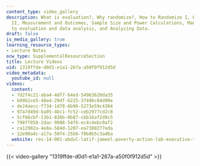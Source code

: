 ```yaml
---
content_type: video_gallery
description: What is evaluation?, Why randomize?, How to Randomize I, How to Randomize
  II, Measurement and Outcomes, Sample Size and Power Calculations, Managing threats
  to evaluation and data analysis, and Analyzing Data.
draft: false
is_media_gallery: true
learning_resource_types:
- Lecture Notes
ocw_type: SupplementalResourceSection
title: Lecture Videos
uid: 1319ffde-d0d1-e1a1-267a-a50f0f912d5d
video_metadata:
  youtube_id: null
videos:
  content:
  - 7d2f4c21-aba4-4df7-64ed-54963620da35
  - b99b2ce5-48e4-29df-6225-37496c84d99e
  - de24aecc-f734-1d78-6b96-5273e59c4304
  - 97a7d49d-ba05-4bc1-fc52-ceb2977cd2c8
  - 5cf66cbf-13b1-836b-0b87-cbb16af2d9c5
  - 798ff858-2dac-9988-54f6-ec4c4ebc0af2
  - ca12982a-4e8a-584d-1207-ea7380277eda
  - 12e90a4c-a17a-58f4-25b6-f0b8b5c3ad6a
  website: res-14-001-abdul-latif-jameel-poverty-action-lab-executive-training-evaluating-social-programs-2009-spring-2009
---
```

{{< video-gallery "1319ffde-d0d1-e1a1-267a-a50f0f912d5d" >}}